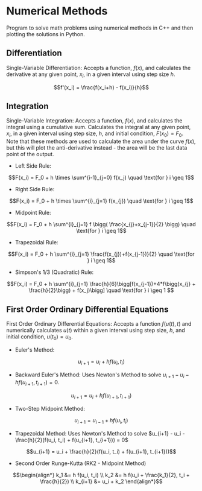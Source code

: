 # Numerical Methods
Program to solve math problems using numerical methods in C++ and then plotting the solutions in Python.

## Differentiation
Single-Variable Differentiation: Accepts a function, $f(x)$, and calculates the derivative at any given point, $x_i$, in a given interval using step size $h$. 
```math
f'(x_i) =  \frac{f(x_i+h) - f(x_i)}{h}
```

## Integration
Single-Variable Integration: Accepts a function, $f(x)$, and calculates the integral using a cumulative sum. Calculates the integral at any given point, $x_i$, in a given interval using step size, $h$, and initial condition, $F(x_0) = F_0$. Note that these methods are used to calculate the area under the curve $f(x)$, but this will plot the anti-derivative instead - the area will be the last data point of the output.
* Left Side Rule: 
```math
F(x_i) = F_0 + h \times \sum^{i-1}_{j=0} f(x_j) \quad \text{for } i \geq 1
```
* Right Side Rule: 
```math
F(x_i) = F_0 + h \times \sum^{i}_{j=1} f(x_{j}) \quad \text{for } i \geq 1
```
* Midpoint Rule:
```math
F(x_i) = F_0 + h \sum^{i}_{j=1} f \bigg( \frac{x_{j}+x_{j-1}}{2} \bigg) \quad \text{for } i \geq 1
```
* Trapezoidal Rule:
```math
F(x_i) = F_0 + h \sum^{i}_{j=1} \frac{f(x_{j})+f(x_{j-1})}{2} \quad \text{for } i \geq 1
```
* Simpson's 1/3 (Quadratic) Rule:
```math
F(x_i) = F_0 + h \sum^{i}_{j=1} \frac{h}{6}\bigg[f(x_{j-1})+4*f\bigg(x_{j} + \frac{h}{2}\bigg) + f(x_j)\bigg] \quad \text{for } i \geq 1 
```
## First Order Ordinary Differential Equations
First Order Ordinary Differential Equations: Accepts a function $f(u(t), t)$ and numerically calculates $u(t)$ within a given interval using step size, $h$, and initial condition, $u(t_0)=u_0$.
* Euler's Method:
```math
u_{i+1} = u_i + hf(u_i,t_i)
```
* Backward Euler's Method: Uses Newton's Method to solve $u_{i+1} - u_i - hf(u_{i+1}, t_{i+1})=0$.
```math
u_{i+1} = u_i + hf(u_{i+1},t_{i+1})
```
* Two-Step Midpoint Method: 
```math
u_{i+1} = u_{i-1} + hf(u_i , t_i)
```
* Trapezoidal Method: Uses Newton's Method to solve $u_{i+1} - u_i - \frac{h}{2}(f(u_i, t_i) + f(u_{i+1}, t_{i+1})) = 0$
```math
u_{i+1} = u_i + \frac{h}{2}(f(u_i, t_i) + f(u_{i+1}, t_{i+1}))
```
* Second Order Runge-Kutta (RK2 - Midpoint Method)
```math
\begin{align*}
k_1 &= h f(u_i, t_i) \\
k_2 &= h f(u_i + \frac{k_1}{2}, t_i + \frac{h}{2}) \\
k_{i+1} &= u_i + k_2
\end{align*}
```
